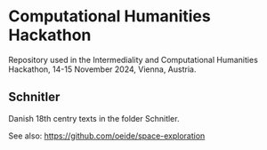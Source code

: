 Computational Humanities Hackathon
=

Repository used in the Intermediality and Computational Humanities Hackathon, 14-15 November 2024, Vienna, Austria.

Schnitler
-

Danish 18th centry texts in the folder Schnitler. 

See also: https://github.com/oeide/space-exploration 
